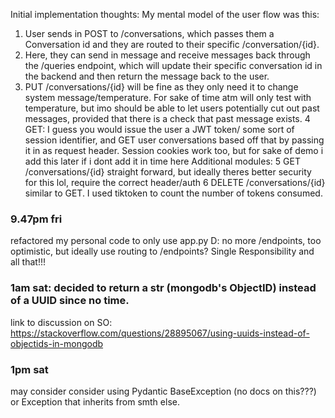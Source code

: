 Initial implementation thoughts:
My mental model of the user flow was this:
1. User sends in POST to /conversations, which passes them a Conversation id and they are routed to their specific /conversation/{id}.
2. Here, they can send in message and receive messages back through the /queries endpoint, which will update their specific
conversation id in the backend and then return the message back to the user.
3. PUT /conversations/{id} will be fine as they only need it to change system message/temperature. For sake of time atm will only
test with temperature, but imo should be able to let users potentially cut out past messages, provided that there is a check that past message exists.
4 GET: I guess you would issue the user a JWT token/ some sort of session identifier, and GET user conversations based off that
by passing it in as request header. Session cookies work too, but for sake of demo i add this later if i dont add it in time here
Additional modules:
5 GET /conversations/{id} straight forward, but ideally theres better security for this lol, require the correct header/auth
6 DELETE /conversations/{id} similar to GET.
I used tiktoken to count the number of tokens consumed.

### 9.47pm fri
 refactored my personal code to only use app.py D: no more /endpoints, too optimistic, but ideally use routing to /endpoints?
 Single Responsibility and all that!!!
### 1am sat: decided to return a str (mongodb's ObjectID) instead of a UUID since no time.
link to discussion on SO:     https://stackoverflow.com/questions/28895067/using-uuids-instead-of-objectids-in-mongodb
### 1pm sat
may consider consider using Pydantic BaseException (no docs on this???) or Exception that inherits from smth else.